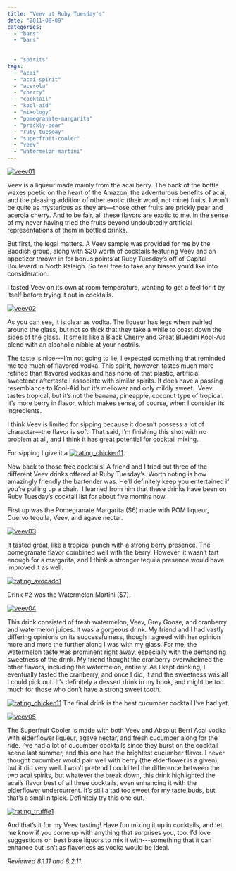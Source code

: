 ```yaml
---
title: "Veev at Ruby Tuesday's"
date: "2011-08-09"
categories: 
  - "bars"
  - "bars"
  
  
  - "spirits"
tags: 
  - "acai"
  - "acai-spirit"
  - "acerola"
  - "cherry"
  - "cocktail"
  - "kool-aid"
  - "mixology"
  - "pomegranate-margarita"
  - "prickly-pear"
  - "ruby-tuesday"
  - "superfruit-cooler"
  - "veev"
  - "watermelon-martini"
---
```


[![](http://s3.amazonaws.com/thegourmez-wpmedia/2011/08/veev01.jpg "veev01")](http://s3.amazonaws.com/thegourmez-wpmedia/2011/08/veev01.jpg)

Veev is a liqueur made mainly from the acai berry. The back of the bottle waxes poetic on the heart of the Amazon, the adventurous benefits of acai, and the pleasing addition of other exotic (their word, not mine) fruits. I won’t be quite as mysterious as they are—those other fruits are prickly pear and acerola cherry. And to be fair, all these flavors are exotic to me, in the sense of my never having tried the fruits beyond undoubtedly artificial representations of them in bottled drinks.

But first, the legal matters. A Veev sample was provided for me by the Baddish group, along with $20 worth of cocktails featuring Veev and an appetizer thrown in for bonus points at Ruby Tuesday’s off of Capital Boulevard in North Raleigh. So feel free to take any biases you’d like into consideration.

I tasted Veev on its own at room temperature, wanting to get a feel for it by itself before trying it out in cocktails.

[![](http://s3.amazonaws.com/thegourmez-wpmedia/2011/08/veev02.jpg "veev02")](http://s3.amazonaws.com/thegourmez-wpmedia/2011/08/veev02.jpg)

As you can see, it is clear as vodka. The liqueur has legs when swirled around the glass, but not so thick that they take a while to coast down the sides of the glass.  It smells like a Black Cherry and Great Bluedini Kool-Aid blend with an alcoholic nibble at your nostrils.

The taste is nice---I’m not going to lie, I expected something that reminded me too much of flavored vodka. This spirit, however, tastes much more refined than flavored vodkas and has none of that plastic, artificial sweetener aftertaste I associate with similar spirits. It does have a passing resemblance to Kool-Aid but it’s mellower and only mildly sweet.  Veev tastes tropical, but it’s not the banana, pineapple, coconut type of tropical. It’s more berry in flavor, which makes sense, of course, when I consider its ingredients.

I think Veev is limited for sipping because it doesn’t possess a lot of character—the flavor is soft. That said, I’m finishing this shot with no problem at all, and I think it has great potential for cocktail mixing.

For sipping I give it a [![](http://s3.amazonaws.com/thegourmez-wpmedia/2009/02/rating_chicken11.gif "rating_chicken11")](http://s3.amazonaws.com/thegourmez-wpmedia/2009/02/rating_chicken11.gif).

Now back to those free cocktails! A friend and I tried out three of the different Veev drinks offered at Ruby Tuesday’s. Worth noting is how amazingly friendly the bartender was. He’ll definitely keep you entertained if you’re pulling up a chair.  I learned from him that these drinks have been on Ruby Tuesday’s cocktail list for about five months now.

First up was the Pomegranate Margarita ($6) made with POM liqueur, Cuervo tequila, Veev, and agave nectar.

[![](http://s3.amazonaws.com/thegourmez-wpmedia/2011/08/veev03.jpg "veev03")](http://s3.amazonaws.com/thegourmez-wpmedia/2011/08/veev03.jpg)

It tasted great, like a tropical punch with a strong berry presence. The pomegranate flavor combined well with the berry. However, it wasn’t tart enough for a margarita, and I think a stronger tequila presence would have improved it as well.

[![](http://s3.amazonaws.com/thegourmez-wpmedia/2009/02/rating_avocado1.gif "rating_avocado1")](http://s3.amazonaws.com/thegourmez-wpmedia/2009/02/rating_avocado1.gif)

Drink #2 was the Watermelon Martini ($7).

[![](http://s3.amazonaws.com/thegourmez-wpmedia/2011/08/veev04.jpg "veev04")](http://s3.amazonaws.com/thegourmez-wpmedia/2011/08/veev04.jpg)

This drink consisted of fresh watermelon, Veev, Grey Goose, and cranberry and watermelon juices. It was a gorgeous drink. My friend and I had vastly differing opinions on its successfulness, though I agreed with her opinion more and more the further along I was with my glass. For me, the watermelon taste was prominent right away, especially with the demanding sweetness of the drink. My friend thought the cranberry overwhelmed the other flavors, including the watermelon, entirely. As I kept drinking, I eventually tasted the cranberry, and once I did, it and the sweetness was all I could pick out. It’s definitely a dessert drink in my book, and might be too much for those who don’t have a strong sweet tooth.

[![](http://s3.amazonaws.com/thegourmez-wpmedia/2009/02/rating_chicken11.gif "rating_chicken11")](http://s3.amazonaws.com/thegourmez-wpmedia/2009/02/rating_chicken11.gif) The final drink is the best cucumber cocktail I’ve had yet.

[![](http://s3.amazonaws.com/thegourmez-wpmedia/2011/08/veev05.jpg "veev05")](http://s3.amazonaws.com/thegourmez-wpmedia/2011/08/veev05.jpg)

The Superfruit Cooler is made with both Veev and Absolut Berri Acai vodka with elderflower liqueur, agave nectar, and fresh cucumber along for the ride. I’ve had a lot of cucumber cocktails since they burst on the cocktail scene last summer, and this one had the brightest cucumber flavor. I never thought cucumber would pair well with berry (the elderflower is a given), but it did very well. I won’t pretend I could tell the difference between the two acai spirits, but whatever the break down, this drink highlighted the acai’s flavor best of all three cocktails, even enhancing it with the elderflower undercurrent. It’s still a tad too sweet for my taste buds, but that’s a small nitpick. Definitely try this one out.

[![](http://s3.amazonaws.com/thegourmez-wpmedia/2009/02/rating_truffle1.gif "rating_truffle1")](http://s3.amazonaws.com/thegourmez-wpmedia/2009/02/rating_truffle1.gif)

And that’s it for my Veev tasting! Have fun mixing it up in cocktails, and let me know if you come up with anything that surprises you, too. I’d love suggestions on best base liquors to mix it with---something that it can enhance but isn’t as flavorless as vodka would be ideal.

_Reviewed 8.1.11 and 8.2.11._
